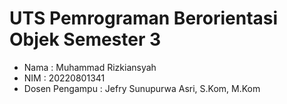 # UTS Pemrograman Berorientasi Objek Semester 3

- Nama : Muhammad Rizkiansyah
- NIM : 20220801341
- Dosen Pengampu : Jefry Sunupurwa Asri, S.Kom, M.Kom
